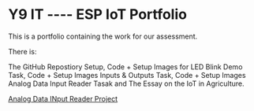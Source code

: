 # Y9 IT ----  ESP IoT Portfolio
This is a portfolio containing the work for our assessment.

There is:

The GitHub Repostiory Setup, Code + Setup Images for LED Blink Demo Task, Code + Setup Images Inputs & Outputs Task, Code + Setup Images Analog Data Input Reader Tasak and The Essay on the IoT in Agriculture.

[Analog Data INput Reader Project](Analog%20Data%20Input%20Reader%20Project/)
